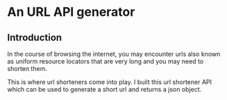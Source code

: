 # An URL API generator

## Introduction

In the course of browsing the internet, you may encounter urls also known as uniform resource locators that are very long and you may need to shorten them.

This is where url shorteners come into play. I built this url shortener API which can be used to generate a short url and returns a json object.
